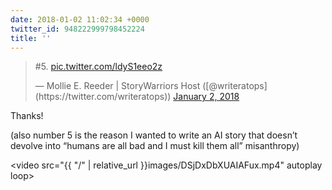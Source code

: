```yaml
---
date: 2018-01-02 11:02:34 +0000
twitter_id: 948222999798452224
title: ''
---
```


<blockquote class="twitter-tweet"><p lang="und" dir="ltr">#5. <a href="https://t.co/ldyS1eeo2z">pic.twitter.com/ldyS1eeo2z</a></p>&mdash; Mollie E. Reeder | StoryWarriors Host ([@writeratops](https://twitter.com/writeratops)) <a href="https://twitter.com/writeratops/status/948221533784297472?ref_src=twsrc%5Etfw">January 2, 2018</a></blockquote>
<script async src="https://platform.twitter.com/widgets.js" charset="utf-8"></script>

Thanks!

(also number 5 is the reason I wanted to write an AI story that doesn’t devolve into “humans are all bad and I must kill them all” misanthropy)

<video src="{{ \"/\" | relative_url  }}images/DSjDxDbXUAIAFux.mp4" autoplay loop></video>
